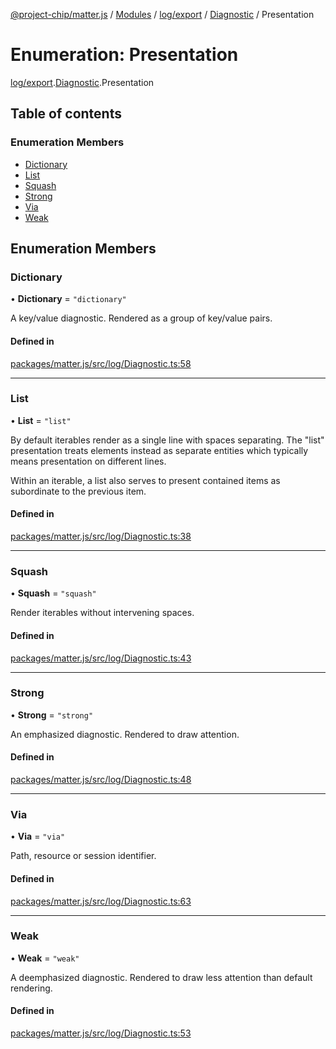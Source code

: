 [@project-chip/matter.js](../README.md) / [Modules](../modules.md) / [log/export](../modules/log_export.md) / [Diagnostic](../modules/log_export.Diagnostic.md) / Presentation

# Enumeration: Presentation

[log/export](../modules/log_export.md).[Diagnostic](../modules/log_export.Diagnostic.md).Presentation

## Table of contents

### Enumeration Members

- [Dictionary](log_export.Diagnostic.Presentation.md#dictionary)
- [List](log_export.Diagnostic.Presentation.md#list)
- [Squash](log_export.Diagnostic.Presentation.md#squash)
- [Strong](log_export.Diagnostic.Presentation.md#strong)
- [Via](log_export.Diagnostic.Presentation.md#via)
- [Weak](log_export.Diagnostic.Presentation.md#weak)

## Enumeration Members

### Dictionary

• **Dictionary** = ``"dictionary"``

A key/value diagnostic.  Rendered as a group of key/value pairs.

#### Defined in

[packages/matter.js/src/log/Diagnostic.ts:58](https://github.com/project-chip/matter.js/blob/3adaded6/packages/matter.js/src/log/Diagnostic.ts#L58)

___

### List

• **List** = ``"list"``

By default iterables render as a single line with spaces separating.  The "list" presentation treats elements
instead as separate entities which typically means presentation on different lines.

Within an iterable, a list also serves to present contained items as subordinate to the previous item.

#### Defined in

[packages/matter.js/src/log/Diagnostic.ts:38](https://github.com/project-chip/matter.js/blob/3adaded6/packages/matter.js/src/log/Diagnostic.ts#L38)

___

### Squash

• **Squash** = ``"squash"``

Render iterables without intervening spaces.

#### Defined in

[packages/matter.js/src/log/Diagnostic.ts:43](https://github.com/project-chip/matter.js/blob/3adaded6/packages/matter.js/src/log/Diagnostic.ts#L43)

___

### Strong

• **Strong** = ``"strong"``

An emphasized diagnostic.  Rendered to draw attention.

#### Defined in

[packages/matter.js/src/log/Diagnostic.ts:48](https://github.com/project-chip/matter.js/blob/3adaded6/packages/matter.js/src/log/Diagnostic.ts#L48)

___

### Via

• **Via** = ``"via"``

Path, resource or session identifier.

#### Defined in

[packages/matter.js/src/log/Diagnostic.ts:63](https://github.com/project-chip/matter.js/blob/3adaded6/packages/matter.js/src/log/Diagnostic.ts#L63)

___

### Weak

• **Weak** = ``"weak"``

A deemphasized diagnostic.  Rendered to draw less attention than default rendering.

#### Defined in

[packages/matter.js/src/log/Diagnostic.ts:53](https://github.com/project-chip/matter.js/blob/3adaded6/packages/matter.js/src/log/Diagnostic.ts#L53)
